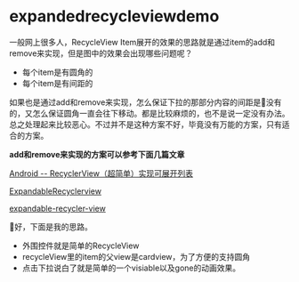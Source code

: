 # expandedrecycleviewdemo
一般网上很多人，RecycleView Item展开的效果的思路就是通过item的add和remove来实现，但是图中的效果会出现哪些问题呢？
* 每个item是有圆角的
* 每个item是有间距的

如果也是通过add和remove来实现，怎么保证下拉的那部分内容的间距是没有的，又怎么保证圆角一直会往下移动。都是比较麻烦的，也不是说一定没有办法。总之处理起来比较恶心。不过并不是这种方案不好，毕竟没有万能的方案，只有适合的方案。

__add和remove来实现的方案可以参考下面几篇文章__

[Android -- RecyclerView（超简单）实现可展开列表](https://juejin.im/entry/58fd730eb123db74d87dbe9e)

[ExpandableRecyclerview](https://github.com/zaihuishou/ExpandableRecyclerview)

[expandable-recycler-view](https://github.com/bignerdranch/expandable-recycler-view)


好，下面是我的思路。

- 外围控件就是简单的RecycleView
- recycleView里的item的父view是cardview，为了方便的支持圆角
- 点击下拉说白了就是简单的一个visiable以及gone的动画效果。
